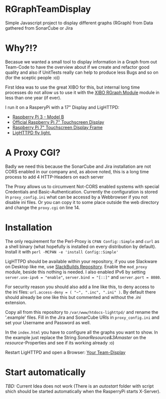 # RGraphTeamDisplay
Simple Javascript project to display different graphs (RGraph) from Data gathered from SonarCube or Jira

# Why?!?

Becasue we wanted a small tool to display information in a Graph from out Team-Code to have the overview about if we create and refactor good quality and also if UnitTests really can help to produce less Bugs and so on (for the sceptic people :o))

First Idea was to use the great XIBO for this, but internal long time processes do not allow us to use it with the [XIBO RGraph Module](https://github.com/LukyLuke/xibo_rgraph) module in less than one year (if ever).

I run it on a RasperyPi with a 17" Display and LigHTTPD:
* [Raspberry Pi 3 - Model B](https://thepihut.com/collections/raspberry-pi/products/raspberry-pi-3-model-b)
* [Official Raspberry Pi 7" Touchscreen Display](https://thepihut.com/collections/raspberry-pi-screens/products/official-raspberry-pi-7-touchscreen-display)
* [Raspberry Pi 7" Touchscreen Display Frame](https://thepihut.com/collections/raspberry-pi-screens/products/raspberry-pi-7-touchscreen-display-frame)
* [LigHTTPD fly light.](http://www.lighttpd.net/)

# A Proxy CGI?

Badly we need this because the SonarCube and Jira installation are not CORS enabled in our company and, as above noted, this is a long time process to add 4 HTTP-Headers on each server</sarcasm>

The Proxy allows us to circumvent Not-CORS enabled systems with special Credentials and Basic-Authentication. Currently the configuration is stored in `proxy_config.ini` what can be accessd by a Webbrowser if you not disable ini files. Or you can copy it to some place outside the web directory and change the `proxy.cgi` on line 14.

# Installation

The only requirement for the Perl-Proxy is `CPAN Config::Simple` and `curl` as a shell binary (what hopefully is installed on every distribution by default).
Install it with `perl -MCPAN -e 'install Config::Simple'`

LigHTTPD should be available within your repository, if you use Slackware on Desktop like me, use [SlackBuilds Repository](https://slackbuilds.org/repository/14.2/network/lighttpd/). Enable the `mod_proxy` module, beside this nothing is needed. I also enabled IPv6 by setting `server.use-ipv6 = "enable"`, `server.bind = "[::]"` and `server.port = 8080`.

For security reason you should also add a line like this, to deny access to the ini files: `url.access-deny = ( "~", ".inc", ".ini" )`. By default there should already be one like this but commented and without the *.ini* extension.

Copy all from this repository to `/var/www/htdocs-lighttpd/` and rename the '.example' files.
Fill in the Jira and SonarCube URIs in `proxy_config.ini` and set your Username and Password as well.

In the `index.html` you have to configure all the graphs you want to show. In the example just replace the String *SonarResource&3Amaster* on the *resource*-Properties and see if its working already :o)

Restart LigHTTPD and open a Browser: [Your Team-Display](http://[::1]:8080/)

# Start automatically

*TBD:* Current Idea does not work (There is an *autostart* folder with script shich should be started automatically when the RasperryPi starts X-Server).
